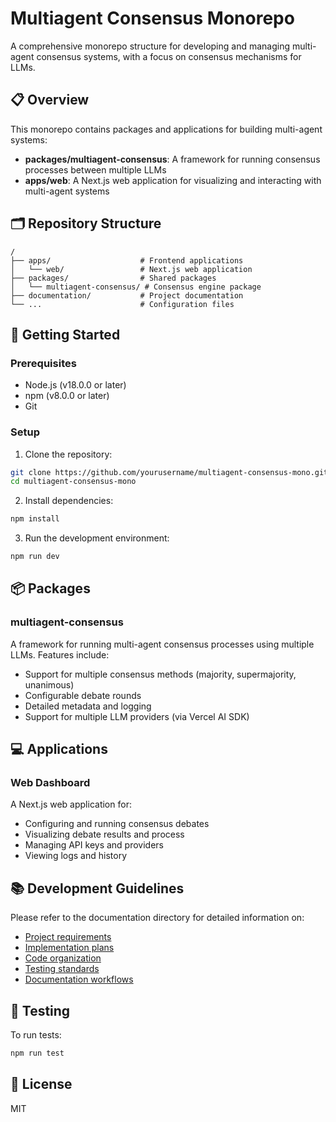 # Multiagent Consensus Monorepo

A comprehensive monorepo structure for developing and managing multi-agent consensus systems, with a focus on consensus mechanisms for LLMs.

## 📋 Overview

This monorepo contains packages and applications for building multi-agent systems:

- **packages/multiagent-consensus**: A framework for running consensus processes between multiple LLMs
- **apps/web**: A Next.js web application for visualizing and interacting with multi-agent systems

## 🗂️ Repository Structure

```
/
├── apps/                    # Frontend applications
│   └── web/                 # Next.js web application
├── packages/                # Shared packages
│   └── multiagent-consensus/ # Consensus engine package
├── documentation/           # Project documentation
└── ...                      # Configuration files
```

## 🚀 Getting Started

### Prerequisites

- Node.js (v18.0.0 or later)
- npm (v8.0.0 or later)
- Git

### Setup

1. Clone the repository:

```bash
git clone https://github.com/yourusername/multiagent-consensus-mono.git
cd multiagent-consensus-mono
```

2. Install dependencies:

```bash
npm install
```

3. Run the development environment:

```bash
npm run dev
```

## 📦 Packages

### multiagent-consensus

A framework for running multi-agent consensus processes using multiple LLMs. Features include:

- Support for multiple consensus methods (majority, supermajority, unanimous)
- Configurable debate rounds
- Detailed metadata and logging
- Support for multiple LLM providers (via Vercel AI SDK)

## 💻 Applications

### Web Dashboard

A Next.js web application for:

- Configuring and running consensus debates
- Visualizing debate results and process
- Managing API keys and providers
- Viewing logs and history

## 📚 Development Guidelines

Please refer to the documentation directory for detailed information on:

- [Project requirements](./documentation/project_requirements_document.md)
- [Implementation plans](./documentation/implementation_plan.md)
- [Code organization](./documentation/folder_structure.md)
- [Testing standards](./documentation/testing_standards.md)
- [Documentation workflows](./documentation/documentation_workflow.md)

## 🧪 Testing

To run tests:

```bash
npm run test
```

## 📄 License

MIT
